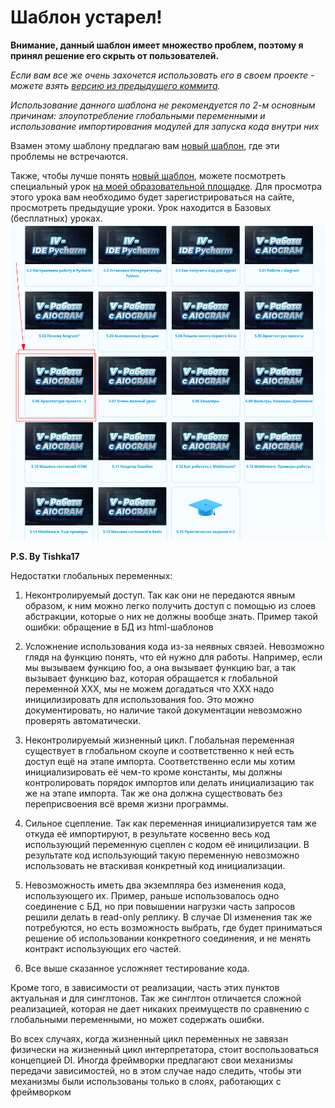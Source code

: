 # Шаблон устарел!

**Внимание, данный шаблон имеет множество проблем, поэтому я принял решение его скрыть от пользователей.**

*Если вам все же очень захочется использовать его в своем проекте - можете взять [версию из предыдущего коммита](https://github.com/Latand/aiogram-bot-template/tree/7c151a4077fa5bb33f9feaea454e60265d380995).*

*Использование данного шаблона не рекомендуется по 2-м основным причинам: злоупотребление глобальными переменными и использование импортирования модулей для запуска кода внутри них*

Взамен этому шаблону предлагаю вам [новый шаблон](https://github.com/Latand/tgbot_template), где эти проблемы не встречаются. 

Также, чтобы лучше понять [новый шаблон](https://github.com/Latand/tgbot_template), можете посмотреть специальный урок [на моей образовательной площадке](https://botfather.dev/?utm_source=github_template).
Для просмотра этого урока вам необходимо будет зарегистрироваться на сайте, просмотреть предыдущие уроки. Урок находится в Базовых (бесплатных) уроках.
![img.png](img.png)


**P.S. By Tishka17**

Недостатки глобальных переменных:

1. Неконтролируемый доступ. Так как они не передаются явным образом, к ним можно легко получить доступ с помощью из слоев абстракции, которые о них не должны вообще знать. 
   Пример такой ошибки: обращение в БД из html-шаблонов

2. Усложнение использования кода из-за неявных связей. Невозможно глядя на функцию понять, что ей нужно для работы. 
   Например, если мы вызываем функцию foo, а она вызывает функцию bar, а так вызывает функцию baz, которая обращается к глобальной переменной XXX, мы не можем догадаться что XXX надо иницилизировать для использования foo. 
   Это можно документировать, но наличие такой документации невозможно проверять автоматически.

3. Неконтролируемый жизненный цикл. Глобальная переменная существует в глобальном скоупе и соответственно к ней есть доступ ещё на этапе импорта. 
   Соответственно если мы хотим инициализировать её чем-то кроме константы, мы должны контролировать порядок импортов или делать инициализацию так же на этапе импорта. 
   Так же она должна существовать без переприсвоения всё время жизни программы.

4. Сильное сцепление. Так как переменная инициализируется там же откуда её импортируют, в результате косвенно весь код использующий переменную сцеплен с кодом её иницилизации. 
   В результате код использующий такую переменную невозможно использовать не втаскивая конкретный код инициализации.  

5. Невозможность иметь два экземпляра без изменения кода, использующего их. 
   Пример, раньше использовалось одно соединение с БД, но при повышении нагрузки часть запросов решили делать в read-only реплику. 
   В случае DI изменения так же потребуются, но есть возможность выбрать, где будет приниматься решение об использовании конкретного соединения, и не менять контракт использующих его частей.    

6. Все выше сказанное усложняет тестирование кода. 

Кроме того, в зависимости от реализации, часть этих пунктов актуальная и для синглтонов. Так же синглтон отличается сложной реализацией, которая не дает никаких преимуществ по сравнению с глобальными переменными, но может содержать ошибки.

Во всех случаях, когда жизненный цикл переменных не завязан физически на жизненный цикл интерпретатора, стоит воспользоваться концепцией DI. 
Иногда фреймворки предлагают свои механизмы передачи зависимостей, но в этом случае надо следить, чтобы эти механизмы были использованы только в слоях, работающих с фреймворком
